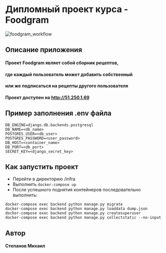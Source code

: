 # Дипломный проект курса - Foodgram

![foodgram_workflow](https://github.com/mklstpn/foodgram-project-react/actions/workflows/foodgram_workflow.yml/badge.svg)

## Описание приложения

#### Проект Foodgram являет собой сборник рецептов,  

#### где каждый пользователь может добавить собственный

#### или же подписаться на рецепты другого пользователя

#### Проект доступен на http://51.250.1.69

## Пример заполнения .env файла
```
DB_ENGINE=django.db.backends.postgresql
DB_NAME=<db_name>
POSTGRES_USER=<db_user>
POSTGRES_PASSWORD=<user_password>
DB_HOST=<container_name>
DB_PORT=<db_port>
SECRET_KEY=<django_secret_key>
```

## Как запустить проект
- Перейти в директорию /infra
- Выполнить ```docker-compose up```
- После успешного поднятия контейнеров последовательно выполнить:
```
docker-compose exec backend python manage.py migrate
docker-compose exec backend python manage.py loaddata dump.json
docker-compose exec backend python manage.py createsuperuser
docker-compose exec backend python manage.py collectstatic --no-input 
```

## Автор
#### Степанов Михаил
